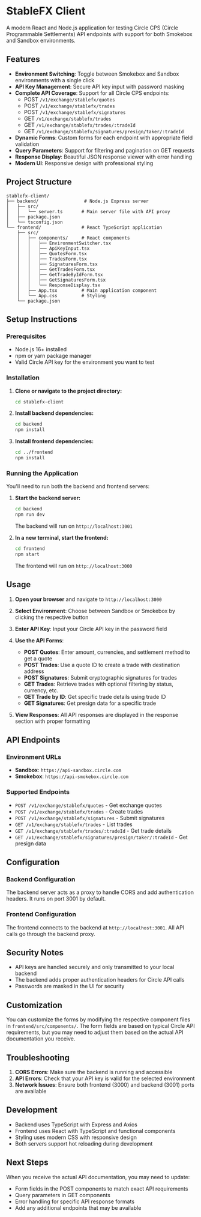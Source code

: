# StableFX Client

A modern React and Node.js application for testing Circle CPS (Circle Programmable Settlements) API endpoints with support for both Smokebox and Sandbox environments.

## Features

- **Environment Switching**: Toggle between Smokebox and Sandbox environments with a single click
- **API Key Management**: Secure API key input with password masking
- **Complete API Coverage**: Support for all Circle CPS endpoints:
  - POST `/v1/exchange/stablefx/quotes`
  - POST `/v1/exchange/stablefx/trades`
  - POST `/v1/exchange/stablefx/signatures`
  - GET `/v1/exchange/stablefx/trades`
  - GET `/v1/exchange/stablefx/trades/:tradeId`
  - GET `/v1/exchange/stablefx/signatures/presign/taker/:tradeId`
- **Dynamic Forms**: Custom forms for each endpoint with appropriate field validation
- **Query Parameters**: Support for filtering and pagination on GET requests
- **Response Display**: Beautiful JSON response viewer with error handling
- **Modern UI**: Responsive design with professional styling

## Project Structure

```
stablefx-client/
├── backend/                 # Node.js Express server
│   ├── src/
│   │   └── server.ts       # Main server file with API proxy
│   ├── package.json
│   └── tsconfig.json
└── frontend/               # React TypeScript application
    ├── src/
    │   ├── components/     # React components
    │   │   ├── EnvironmentSwitcher.tsx
    │   │   ├── ApiKeyInput.tsx
    │   │   ├── QuotesForm.tsx
    │   │   ├── TradesForm.tsx
    │   │   ├── SignaturesForm.tsx
    │   │   ├── GetTradesForm.tsx
    │   │   ├── GetTradeByIdForm.tsx
    │   │   ├── GetSignaturesForm.tsx
    │   │   └── ResponseDisplay.tsx
    │   ├── App.tsx         # Main application component
    │   └── App.css         # Styling
    └── package.json
```

## Setup Instructions

### Prerequisites

- Node.js 16+ installed
- npm or yarn package manager
- Valid Circle API key for the environment you want to test

### Installation

1. **Clone or navigate to the project directory:**
   ```bash
   cd stablefx-client
   ```

2. **Install backend dependencies:**
   ```bash
   cd backend
   npm install
   ```

3. **Install frontend dependencies:**
   ```bash
   cd ../frontend
   npm install
   ```

### Running the Application

You'll need to run both the backend and frontend servers:

1. **Start the backend server:**
   ```bash
   cd backend
   npm run dev
   ```
   The backend will run on `http://localhost:3001`

2. **In a new terminal, start the frontend:**
   ```bash
   cd frontend
   npm start
   ```
   The frontend will run on `http://localhost:3000`

## Usage

1. **Open your browser** and navigate to `http://localhost:3000`

2. **Select Environment**: Choose between Sandbox or Smokebox by clicking the respective button

3. **Enter API Key**: Input your Circle API key in the password field

4. **Use the API Forms**:
   - **POST Quotes**: Enter amount, currencies, and settlement method to get a quote
   - **POST Trades**: Use a quote ID to create a trade with destination address
   - **POST Signatures**: Submit cryptographic signatures for trades
   - **GET Trades**: Retrieve trades with optional filtering by status, currency, etc.
   - **GET Trade by ID**: Get specific trade details using trade ID
   - **GET Signatures**: Get presign data for a specific trade

5. **View Responses**: All API responses are displayed in the response section with proper formatting

## API Endpoints

### Environment URLs
- **Sandbox**: `https://api-sandbox.circle.com`
- **Smokebox**: `https://api-smokebox.circle.com`

### Supported Endpoints
- `POST /v1/exchange/stablefx/quotes` - Get exchange quotes
- `POST /v1/exchange/stablefx/trades` - Create trades
- `POST /v1/exchange/stablefx/signatures` - Submit signatures
- `GET /v1/exchange/stablefx/trades` - List trades
- `GET /v1/exchange/stablefx/trades/:tradeId` - Get trade details
- `GET /v1/exchange/stablefx/signatures/presign/taker/:tradeId` - Get presign data

## Configuration

### Backend Configuration
The backend server acts as a proxy to handle CORS and add authentication headers. It runs on port 3001 by default.

### Frontend Configuration
The frontend connects to the backend at `http://localhost:3001`. All API calls go through the backend proxy.

## Security Notes

- API keys are handled securely and only transmitted to your local backend
- The backend adds proper authentication headers for Circle API calls
- Passwords are masked in the UI for security

## Customization

You can customize the forms by modifying the respective component files in `frontend/src/components/`. The form fields are based on typical Circle API requirements, but you may need to adjust them based on the actual API documentation you receive.

## Troubleshooting

1. **CORS Errors**: Make sure the backend is running and accessible
2. **API Errors**: Check that your API key is valid for the selected environment
3. **Network Issues**: Ensure both frontend (3000) and backend (3001) ports are available

## Development

- Backend uses TypeScript with Express and Axios
- Frontend uses React with TypeScript and functional components
- Styling uses modern CSS with responsive design
- Both servers support hot reloading during development

## Next Steps

When you receive the actual API documentation, you may need to update:
- Form fields in the POST components to match exact API requirements
- Query parameters in GET components
- Error handling for specific API response formats
- Add any additional endpoints that may be available
